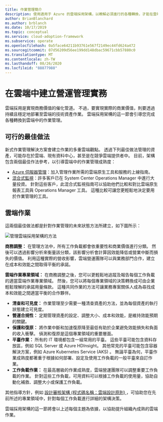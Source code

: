 ```yaml
---
title: 作業管理簡介
description: 使用適用于 Azure 的雲端採用架構，以瞭解必須進行的各種轉換，才能在雲端中啟用操作管理。
author: BrianBlanchard
ms.author: brblanch
ms.date: 10/17/2019
ms.topic: conceptual
ms.service: cloud-adoption-framework
ms.subservice: operate
ms.openlocfilehash: 0a5face64211b93761e567f2149ec44fd624a472
ms.sourcegitcommit: 07d56209d56ee199dd148dbac59671cbb57880c0
ms.translationtype: MT
ms.contentlocale: zh-TW
ms.lasthandoff: 08/26/2020
ms.locfileid: "88877988"
---
```

# <a name="establish-operational-management-practices-in-the-cloud"></a>在雲端中建立營運管理實務

雲端採用是實現商務價值的催化管道。 不過，要實現實際的商業價值，則要透過持續且穩定地部署至雲端的技術資產作業。 雲端採用架構的這一節會引導您完成各種轉換到雲端中的作業管理。

## <a name="actionable-best-practices"></a>可行的最佳做法

新式作業管理解決方案會建立作業的多重雲端觀點。 透過下列最佳做法管理的資產，可能存在於雲端、現有資料中心，甚至是在競爭雲端提供者中。 目前，架構包含兩個最佳作法參考，以引導雲端中的作業管理成熟度：

- [Azure 伺服器管理](./azure-server-management/index.md)：加入管理作業所需的雲端原生工具和服務的上線指南。
- [混合式監視](./monitor/index.md)：許多客戶已在 System Center Operations Manager 中進行大量投資。 針對這些客戶，此混合式監視指南可以協助他們比較和對比雲端原生報表工具與 Operations Manager 工具。 這種比較可讓您更輕鬆地決定要用於作業管理的工具。

## <a name="cloud-operations"></a>雲端作業

這兩個最佳做法都是針對作業管理的未來狀態方法所建立，如下圖所示：

![管理雲端採用架構的方法](../_images/manage/caf-manage.png)

**商務調整：** 在管理方法中，所有工作負載都會依重要性和商業價值進行分類。 然後可以透過影響分析來衡量該分類，該影響分析會計算因效能降低或營業中斷而損失的價值。 利用這種實際的營收影響，雲端營運團隊可以與業務部門合作，建立在成本和效能之間取得平衡的承諾。

**雲端作業專業領域：** 在商務調整之後，您可以更輕鬆地追蹤及報告每個工作負載的適當雲端作業專業領域。 然後，您可以將每個專業領域的決策轉換成可由企業輕鬆理解的承諾用量條款。 這種共同作業的方法可讓業務專案關係人成為尋找成本和效能之間適當平衡的合作夥伴。

- **清查和可見度：** 作業管理至少需要一種清查資產的方法，並為每個資產的執行狀態建立可見度。
- **營運合規性：** 定期管理資產的設定、調整大小、成本和效能，是維持效能預期的關鍵。
- **保護和復原：** 將作業中斷和加速復原降至最低有助於企業避免效能損失和負面的收入衝擊。 偵測和復原是這個專業領域的重要層面。
- **平臺作業：** 所有的 IT 環境都包含一組常用的平臺。 這些平臺可能包含資料存放區，例如 SQL Server 或 Azure HDInsight。 其他常見的平臺可能包含容器解決方案，例如 Azure Kubernetes Service (AKS) 。 無論平臺為何，平臺作業成熟度都著重于根據如何部署、設定及使用工作負載的一般平臺來自訂作業。
- **工作負載作業：** 在最高層級的作業成熟度，雲端營運團隊可以調整重要工作負載的作業。 針對這些工作負載，可用資料可以根據工作負載的使用量，協助自動化補救、調整大小或保護工作負載。

其他指導方針，例如 [設計審核架構 (程式碼名稱：雲端設計原則) ](/azure/architecture/framework/resiliency/overview)，可協助您在先前所述的專業領域中，針對每個工作負載進行詳細的架構決策。

雲端採用架構的這一節將會以上述每個主題為依據，以協助提升組織內成熟的雲端作業。
